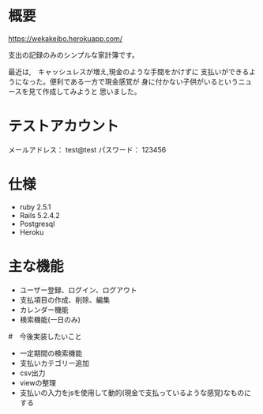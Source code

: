 # 概要

https://wekakeibo.herokuapp.com/

支出の記録のみのシンプルな家計簿です。

最近は,　キャッシュレスが増え,現金のような手間をかけずに
支払いができるようになった。便利である一方で現金感覚が
身に付かない子供がいるというニュースを見て作成してみようと
思いました。

# テストアカウント
メールアドレス：
    test@test
パスワード：
    123456

 # 仕様
- ruby 2.5.1
- Rails 5.2.4.2
- Postgresql
- Heroku

# 主な機能
- ユーザー登録、ログイン、ログアウト
- 支払項目の作成、削除、編集
- カレンダー機能
- 検索機能(一日のみ)

#　今後実装したいこと
- 一定期間の検索機能
- 支払いカテゴリー追加
- csv出力
- viewの整理
- 支払いの入力をjsを使用して動的(現金で支払っているような感覚)なものにする
